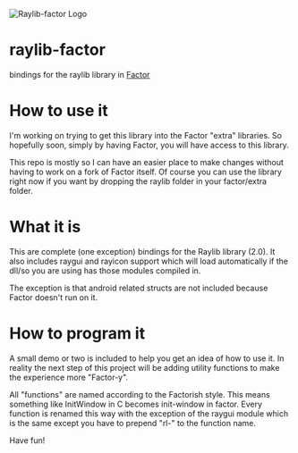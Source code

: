 ![Raylib-factor Logo](https://github.com/silverbeard00/raylib-factor/blob/master/raylib-factor_256x256.png "Raylib-factor Logo")

# raylib-factor
bindings for the raylib library in
[Factor](https://factorcode.org "Factor")

# How to use it
I'm working on trying to get this library into the Factor "extra" libraries.  So hopefully soon,  simply by having Factor, you will have access to this library.

This repo is mostly so I can have an easier place to make changes without having to work on a fork of Factor itself.  Of course you can use the library right now if you want by dropping the raylib folder in your factor/extra folder.

# What it is

This are complete (one exception) bindings for the Raylib library (2.0).  It also includes raygui and rayicon support which will load automatically if the dll/so you are using has those modules compiled in.

The exception is that android related structs are not included because Factor doesn't run on it.

# How to program it

A small demo or two is included to help you get an idea of how to use it.  In reality the next step of this project will be adding utility functions to make  the experience more "Factor-y".  

All "functions" are named according to the Factorish style.  This means something like InitWindow in C becomes init-window in factor.  Every function is renamed this way with the exception of the raygui module which is the same except you have to prepend "rl-" to the function name.

Have fun!
